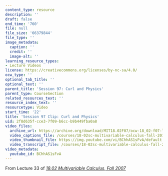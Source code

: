 ```yaml
---
content_type: resource
description: ''
draft: false
end_time: '760'
file: null
file_size: '66379844'
file_type: ''
image_metadata:
  caption: ''
  credit: ''
  image-alt: ''
learning_resource_types:
- Lecture Videos
license: https://creativecommons.org/licenses/by-nc-sa/4.0/
ocw_type: ''
optional_tab_title: ''
optional_text: ''
parent_title: 'Session 97: Curl and Physics'
parent_type: CourseSection
related_resources_text: ''
resource_index_text: ''
resourcetype: Video
start_time: '22'
title: 'Session 97 Clip: Curl and Physics'
uid: 2f8d635f-cce3-7f09-b6cc-b9b449fba0a8
video_files:
  archive_url: https://archive.org/download/MIT18.02F07/ocw-18_02-f07-lec33_300k.mp4
  video_captions_file: /courses/18-02sc-multivariable-calculus-fall-2010/BChhAS1sFvA_captions.vtt
  video_thumbnail_file: https://img.youtube.com/vi/BChhAS1sFvA/default.jpg
  video_transcript_file: /courses/18-02sc-multivariable-calculus-fall-2010/BChhAS1sFvA_transcript.pdf
video_metadata:
  youtube_id: BChhAS1sFvA
---
```

From Lecture 33 of [_18.02 Multivariable Calculus, Fall 2007_](/courses/18-02-multivariable-calculus-fall-2007/video_galleries/video-lectures)